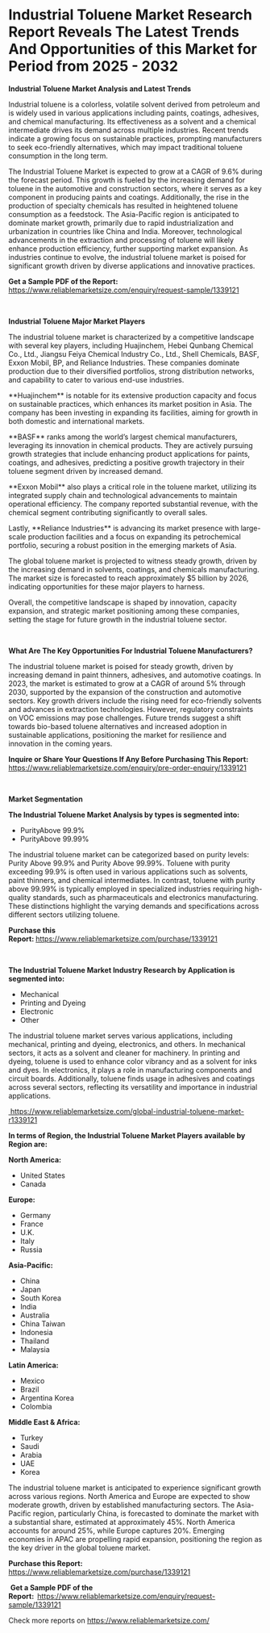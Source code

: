 <p><h1>Industrial Toluene Market Research Report Reveals The Latest Trends And Opportunities of this Market for Period from 2025 - 2032</h1></p><p><strong>Industrial Toluene Market Analysis and Latest Trends</strong></p>
<p><p>Industrial toluene is a colorless, volatile solvent derived from petroleum and is widely used in various applications including paints, coatings, adhesives, and chemical manufacturing. Its effectiveness as a solvent and a chemical intermediate drives its demand across multiple industries. Recent trends indicate a growing focus on sustainable practices, prompting manufacturers to seek eco-friendly alternatives, which may impact traditional toluene consumption in the long term.</p><p>The Industrial Toluene Market is expected to grow at a CAGR of 9.6% during the forecast period. This growth is fueled by the increasing demand for toluene in the automotive and construction sectors, where it serves as a key component in producing paints and coatings. Additionally, the rise in the production of specialty chemicals has resulted in heightened toluene consumption as a feedstock. The Asia-Pacific region is anticipated to dominate market growth, primarily due to rapid industrialization and urbanization in countries like China and India. Moreover, technological advancements in the extraction and processing of toluene will likely enhance production efficiency, further supporting market expansion. As industries continue to evolve, the industrial toluene market is poised for significant growth driven by diverse applications and innovative practices.</p></p>
<p><strong>Get a Sample PDF of the Report:&nbsp;</strong> <a href="https://www.reliablemarketsize.com/enquiry/request-sample/1339121?utm_campaign=2625&utm_medium=2&utm_source=Github&utm_content=ia&utm_term=27032025&utm_id=industrial-toluene">https://www.reliablemarketsize.com/enquiry/request-sample/1339121</a></p>
<p>&nbsp;</p>
<p><strong>Industrial Toluene Major Market Players</strong></p>
<p><p>The industrial toluene market is characterized by a competitive landscape with several key players, including Huajinchem, Hebei Qunbang Chemical Co., Ltd., Jiangsu Feiya Chemical Industry Co., Ltd., Shell Chemicals, BASF, Exxon Mobil, BP, and Reliance Industries. These companies dominate production due to their diversified portfolios, strong distribution networks, and capability to cater to various end-use industries.</p><p>**Huajinchem** is notable for its extensive production capacity and focus on sustainable practices, which enhances its market position in Asia. The company has been investing in expanding its facilities, aiming for growth in both domestic and international markets.</p><p>**BASF** ranks among the world’s largest chemical manufacturers, leveraging its innovation in chemical products. They are actively pursuing growth strategies that include enhancing product applications for paints, coatings, and adhesives, predicting a positive growth trajectory in their toluene segment driven by increased demand.</p><p>**Exxon Mobil** also plays a critical role in the toluene market, utilizing its integrated supply chain and technological advancements to maintain operational efficiency. The company reported substantial revenue, with the chemical segment contributing significantly to overall sales.</p><p>Lastly, **Reliance Industries** is advancing its market presence with large-scale production facilities and a focus on expanding its petrochemical portfolio, securing a robust position in the emerging markets of Asia.</p><p>The global toluene market is projected to witness steady growth, driven by the increasing demand in solvents, coatings, and chemicals manufacturing. The market size is forecasted to reach approximately $5 billion by 2026, indicating opportunities for these major players to harness.</p><p>Overall, the competitive landscape is shaped by innovation, capacity expansion, and strategic market positioning among these companies, setting the stage for future growth in the industrial toluene sector.</p></p>
<p>&nbsp;</p>
<p><strong>What Are The Key Opportunities For Industrial Toluene Manufacturers?</strong></p>
<p><p>The industrial toluene market is poised for steady growth, driven by increasing demand in paint thinners, adhesives, and automotive coatings. In 2023, the market is estimated to grow at a CAGR of around 5% through 2030, supported by the expansion of the construction and automotive sectors. Key growth drivers include the rising need for eco-friendly solvents and advances in extraction technologies. However, regulatory constraints on VOC emissions may pose challenges. Future trends suggest a shift towards bio-based toluene alternatives and increased adoption in sustainable applications, positioning the market for resilience and innovation in the coming years.</p></p>
<p><strong>Inquire or Share Your Questions If Any Before Purchasing This Report:</strong> <a href="https://www.reliablemarketsize.com/enquiry/pre-order-enquiry/1339121?utm_campaign=2625&utm_medium=2&utm_source=Github&utm_content=ia&utm_term=27032025&utm_id=industrial-toluene">https://www.reliablemarketsize.com/enquiry/pre-order-enquiry/1339121</a></p>
<p>&nbsp;</p>
<p><strong>Market Segmentation</strong></p>
<p><strong>The Industrial Toluene Market Analysis by types is segmented into:</strong></p>
<p><ul><li>PurityAbove 99.9%</li><li>PurityAbove 99.99%</li></ul></p>
<p><p>The industrial toluene market can be categorized based on purity levels: Purity Above 99.9% and Purity Above 99.99%. Toluene with purity exceeding 99.9% is often used in various applications such as solvents, paint thinners, and chemical intermediates. In contrast, toluene with purity above 99.99% is typically employed in specialized industries requiring high-quality standards, such as pharmaceuticals and electronics manufacturing. These distinctions highlight the varying demands and specifications across different sectors utilizing toluene.</p></p>
<p><strong>Purchase this Report:&nbsp;</strong><a href="https://www.reliablemarketsize.com/purchase/1339121?utm_campaign=2625&utm_medium=2&utm_source=Github&utm_content=ia&utm_term=27032025&utm_id=industrial-toluene">https://www.reliablemarketsize.com/purchase/1339121</a></p>
<p>&nbsp;</p>
<p><strong>The Industrial Toluene Market Industry Research by Application is segmented into:</strong></p>
<p><ul><li>Mechanical</li><li>Printing and Dyeing</li><li>Electronic</li><li>Other</li></ul></p>
<p><p>The industrial toluene market serves various applications, including mechanical, printing and dyeing, electronics, and others. In mechanical sectors, it acts as a solvent and cleaner for machinery. In printing and dyeing, toluene is used to enhance color vibrancy and as a solvent for inks and dyes. In electronics, it plays a role in manufacturing components and circuit boards. Additionally, toluene finds usage in adhesives and coatings across several sectors, reflecting its versatility and importance in industrial applications.</p></p>
<p><a href="https://www.reliablemarketsize.com/global-industrial-toluene-market-r1339121?utm_campaign=2625&utm_medium=2&utm_source=Github&utm_content=ia&utm_term=27032025&utm_id=industrial-toluene">&nbsp;https://www.reliablemarketsize.com/global-industrial-toluene-market-r1339121</a></p>
<p><strong>In terms of Region, the Industrial Toluene Market Players available by Region are:</strong></p>
<p>
    <p> <strong> North America: </strong>
        <ul>
            <li>United States</li>
            <li>Canada</li>
        </ul>
        </p> 
    <p> <strong> Europe: </strong>
        <ul>
            <li>Germany</li>
            <li>France</li>
            <li>U.K.</li>
            <li>Italy</li>
            <li>Russia</li>
        </ul>
        </p> 
    <p> <strong> Asia-Pacific: </strong>
        <ul>
            <li>China</li>
            <li>Japan</li>
            <li>South Korea</li>
            <li>India</li>
            <li>Australia</li>
            <li>China Taiwan</li>
            <li>Indonesia</li>
            <li>Thailand</li>
            <li>Malaysia</li>
        </ul>
        </p> 
    <p> <strong> Latin America: </strong>
        <ul>
            <li>Mexico</li>
            <li>Brazil</li>
            <li>Argentina Korea</li>
            <li>Colombia</li>
        </ul>
        </p> 
    <p> <strong> Middle East & Africa: </strong>
        <ul>
            <li>Turkey</li>
            <li>Saudi</li>
            <li>Arabia</li>
            <li>UAE</li>
            <li>Korea</li>
        </ul>
    </p>
    </p>
<p><p>The industrial toluene market is anticipated to experience significant growth across various regions. North America and Europe are expected to show moderate growth, driven by established manufacturing sectors. The Asia-Pacific region, particularly China, is forecasted to dominate the market with a substantial share, estimated at approximately 45%. North America accounts for around 25%, while Europe captures 20%. Emerging economies in APAC are propelling rapid expansion, positioning the region as the key driver in the global toluene market.</p></p>
<p><strong>Purchase this Report: </strong><a href="https://www.reliablemarketsize.com/purchase/1339121?utm_campaign=2625&utm_medium=2&utm_source=Github&utm_content=ia&utm_term=27032025&utm_id=industrial-toluene">https://www.reliablemarketsize.com/purchase/1339121</a></p>
<p>&nbsp;<strong>Get a Sample PDF of the Report:&nbsp;&nbsp;</strong><a href="https://www.reliablemarketsize.com/enquiry/request-sample/1339121?utm_campaign=2625&utm_medium=2&utm_source=Github&utm_content=ia&utm_term=27032025&utm_id=industrial-toluene">https://www.reliablemarketsize.com/enquiry/request-sample/1339121</a></p>
<p><strong></strong></p>
<p>Check more reports on <a href="https://www.reliablemarketsize.com/?utm_campaign=2625&utm_medium=2&utm_source=Github&utm_content=ia&utm_term=27032025&utm_id=industrial-toluene">https://www.reliablemarketsize.com/</a></p>